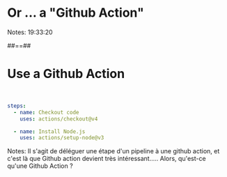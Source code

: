 <!-- .slide: class="transition sfeir-bg-red" -->

# Or ... a "Github Action"

Notes: 19:33:20

##==##
<!-- .slide: class="with-code" -->
# Use a Github Action
<br>

```yaml
steps:
  - name: Checkout code
    uses: actions/checkout@v4

  - name: Install Node.js
    uses: actions/setup-node@v3
```
<!-- .element: class="big-code" -->

Notes: Il s'agit de déléguer une étape d'un pipeline à une github action, et c'est là que Github action devient très intéressant..... Alors, qu'est-ce qu'une Github Action ? 

